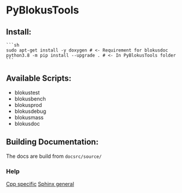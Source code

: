 # PyBlokusTools

## Install:

    ```sh
    sudo apt-get install -y doxygen # <- Requirement for blokusdoc
    python3.8 -m pip install --upgrade . # <- In PyBlokusTools folder
    ```
  
## Available Scripts:

 - blokustest
 - blokusbench
 - blokusprod
 - blokusdebug
 - blokusmass
 - blokusdoc

## Building Documentation:

The docs are build from `docsrc/source/`

### Help

[Cpp specific](https://breathe.readthedocs.io/en/latest/quickstart.html)
[Sphinx general](https://www.sphinx-doc.org/en/master/usage/quickstart.html)
